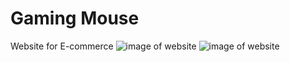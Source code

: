 # Gaming Mouse
Website for E-commerce
![image of website](https://github.com/vraj619/GameMouse/blob/master/Screenshot%202019-09-25%20at%201.22.15%20AM.png)
![image of website](https://github.com/vraj619/GameMouse/blob/master/Screenshot%202019-09-25%20at%201.22.22%20AM.png)
